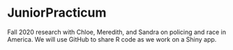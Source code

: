 # JuniorPracticum
Fall 2020 research with Chloe, Meredith, and Sandra on policing and race in America.
We will use GitHub to share R code as we work on a Shiny app.
